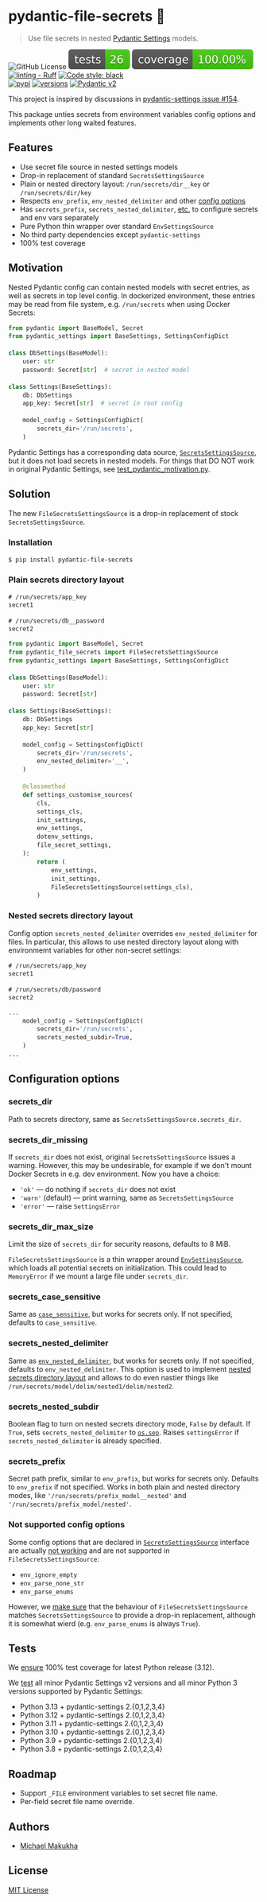# pydantic-file-secrets 🔑
> Use file secrets in nested [Pydantic Settings](https://docs.pydantic.dev/latest/concepts/pydantic_settings/) models.

![GitHub License](https://img.shields.io/github/license/makukha/pydantic-file-secrets)
[![Tests](https://raw.githubusercontent.com/makukha/pydantic-file-secrets/0.1.2/docs/badge/tests.svg)](https://github.com/makukha/pydantic-file-secrets)
[![Coverage](https://raw.githubusercontent.com/makukha/pydantic-file-secrets/0.1.2/docs/badge/coverage.svg)](https://github.com/makukha/pydantic-file-secrets)
[![linting - Ruff](https://img.shields.io/endpoint?url=https://raw.githubusercontent.com/astral-sh/ruff/main/assets/badge/v1.json)](https://github.com/astral-sh/ruff)
[![Code style: black](https://img.shields.io/badge/code%20style-black-000000.svg)](https://github.com/psf/black) \
[![pypi](https://img.shields.io/pypi/v/pydantic-file-secrets.svg#0.1.2)](https://pypi.python.org/pypi/pydantic-file-secrets)
[![versions](https://img.shields.io/pypi/pyversions/pydantic-file-secrets.svg)](https://pypi.org/project/pydantic-file-secrets)
[![Pydantic v2](https://img.shields.io/endpoint?url=https://raw.githubusercontent.com/pydantic/pydantic/main/docs/badge/v2.json)](https://pydantic.dev)


This project is inspired by discussions in [pydantic-settings issue #154](https://github.com/pydantic/pydantic-settings/issues/154).

This package unties secrets from environment variables config options and implements other long waited features.


## Features

* Use secret file source in nested settings models
* Drop-in replacement of standard `SecretsSettingsSource`
* Plain or nested directory layout: `/run/secrets/dir__key` or `/run/secrets/dir/key`
* Respects `env_prefix`, `env_nested_delimiter` and other [config options](https://github.com/makukha/pydantic-file-secrets?tab=readme-ov-file#configuration-options)
* Has `secrets_prefix`, `secrets_nested_delimiter`, [etc.](https://github.com/makukha/pydantic-file-secrets?tab=readme-ov-file#configuration-options) to configure secrets and env vars separately
* Pure Python thin wrapper over standard `EnvSettingsSource`
* No third party dependencies except `pydantic-settings`
* 100% test coverage


## Motivation

Nested Pydantic config can contain nested models with secret entries, as well as secrets in top level config. In dockerized environment, these entries may be read from file system, e.g. `/run/secrets` when using Docker Secrets:

```python
from pydantic import BaseModel, Secret
from pydantic_settings import BaseSettings, SettingsConfigDict

class DbSettings(BaseModel):
    user: str
    password: Secret[str]  # secret in nested model

class Settings(BaseSettings):
    db: DbSettings
    app_key: Secret[str]  # secret in root config

    model_config = SettingsConfigDict(
        secrets_dir='/run/secrets',
    )
```

Pydantic Settings has a corresponding data source, [`SecretsSettingsSource`](https://docs.pydantic.dev/latest/api/pydantic_settings/#pydantic_settings.SecretsSettingsSource), but it does not load secrets in nested models. For things that DO NOT work in original Pydantic Settings, see [test_pydantic_motivation.py](https://github.com/makukha/pydantic-file-secrets/blob/main/tests/test_pydantic_motivation.py).


## Solution

The new `FileSecretsSettingsSource` is a drop-in replacement of stock `SecretsSettingsSource`.

### Installation

```shell
$ pip install pydantic-file-secrets
```

### Plain secrets directory layout

```text
# /run/secrets/app_key
secret1

# /run/secrets/db__password
secret2
```

```python
from pydantic import BaseModel, Secret
from pydantic_file_secrets import FileSecretsSettingsSource
from pydantic_settings import BaseSettings, SettingsConfigDict

class DbSettings(BaseModel):
    user: str
    password: Secret[str]

class Settings(BaseSettings):
    db: DbSettings
    app_key: Secret[str]

    model_config = SettingsConfigDict(
        secrets_dir='/run/secrets',
        env_nested_delimiter='__',
    )
    
    @classmethod
    def settings_customise_sources(
        cls,
        settings_cls,
        init_settings,
        env_settings,
        dotenv_settings,
        file_secret_settings,
    ):
        return (
            env_settings,
            init_settings,
            FileSecretsSettingsSource(settings_cls),
        )

```

### Nested secrets directory layout

Config option `secrets_nested_delimiter` overrides `env_nested_delimiter` for files. In particular, this allows to use nested directory layout along with environmemt variables for other non-secret settings:

```text
# /run/secrets/app_key
secret1

# /run/secrets/db/password
secret2
```

```python
...
    model_config = SettingsConfigDict(
        secrets_dir='/run/secrets',
        secrets_nested_subdir=True,
    )
...
```

## Configuration options

### secrets_dir

Path to secrets directory, same as `SecretsSettingsSource.secrets_dir`.

### secrets_dir_missing

If `secrets_dir` does not exist, original `SecretsSettingsSource` issues a warning. However, this may be undesirable, for example if we don't mount Docker Secrets in e.g. dev environment. Now you have a choice:

* `'ok'` — do nothing if `secrets_dir` does not exist
* `'warn'` (default) — print warning, same as `SecretsSettingsSource`
* `'error'` — raise `SettingsError`

### secrets_dir_max_size

Limit the size of `secrets_dir` for security reasons, defaults to 8 MiB.

`FileSecretsSettingsSource` is a thin wrapper around [`EnvSettingsSource`](https://docs.pydantic.dev/latest/api/pydantic_settings/#pydantic_settings.EnvSettingsSource), which loads all potential secrets on initialization. This could lead to `MemoryError` if we mount a large file under `secrets_dir`.

### secrets_case_sensitive

Same as [`case_sensitive`](https://docs.pydantic.dev/latest/concepts/pydantic_settings/#case-sensitivity), but works for secrets only. If not specified, defaults to `case_sensitive`.

### secrets_nested_delimiter

Same as [`env_nested_delimiter`](https://docs.pydantic.dev/latest/concepts/pydantic_settings/#parsing-environment-variable-values), but works for secrets only. If not specified, defaults to `env_nested_delimiter`. This option is used to implement [nested secrets directory layout](https://github.com/makukha/pydantic-file-secrets?tab=readme-ov-file#nested-secrets-directory-layout) and allows to do even nastier things like `/run/secrets/model/delim/nested1/delim/nested2`.

### secrets_nested_subdir

Boolean flag to turn on nested secrets directory mode, `False` by default. If `True`, sets `secrets_nested_delimiter` to [`os.sep`](https://docs.python.org/3/library/os.html#os.sep). Raises `settingsError` if `secrets_nested_delimiter` is already specified.

### secrets_prefix

Secret path prefix, similar to `env_prefix`, but works for secrets only. Defaults to `env_prefix` if not specified. Works in both plain and nested directory modes, like `'/run/secrets/prefix_model__nested'` and `'/run/secrets/prefix_model/nested'`.


### Not supported config options

Some config options that are declared in [`SecretsSettingsSource`](https://docs.pydantic.dev/latest/api/pydantic_settings/#pydantic_settings.SecretsSettingsSource) interface are actually [not working](https://github.com/makukha/pydantic-file-secrets/blob/main/tests/test_pydantic_source.py) and are not supported in `FileSecretsSettingsSource`:

* `env_ignore_empty`
* `env_parse_none_str`
* `env_parse_enums`

However, we [make sure](https://github.com/makukha/pydantic-file-secrets/blob/main/tests/test_ignored_options.py) that the behaviour of `FileSecretsSettingsSource` matches `SecretsSettingsSource` to provide a drop-in replacement, although it is somewhat wierd (e.g. `env_parse_enums` is always `True`).


## Tests

We [ensure](https://raw.githubusercontent.com/makukha/pydantic-file-secrets/main/tox.ini) 100% test coverage for latest Python release (3.12).

We [test](https://raw.githubusercontent.com/makukha/pydantic-file-secrets/main/tox.ini) all minor Pydantic Settings v2 versions and all minor Python 3 versions supported by Pydantic Settings:

* Python 3.13 + pydantic-settings 2.{0,1,2,3,4}
* Python 3.12 + pydantic-settings 2.{0,1,2,3,4}
* Python 3.11 + pydantic-settings 2.{0,1,2,3,4}
* Python 3.10 + pydantic-settings 2.{0,1,2,3,4}
* Python 3.9 + pydantic-settings 2.{0,1,2,3,4}
* Python 3.8 + pydantic-settings 2.{0,1,2,3,4}


## Roadmap

* Support `_FILE` environment variables to set secret file name.
* Per-field secret file name override.


## Authors

* [Michael Makukha](https://github.com/makukha)

## License

[MIT License](https://github.com/makukha/pydantic-file-secrets/blob/main/LICENSE)
